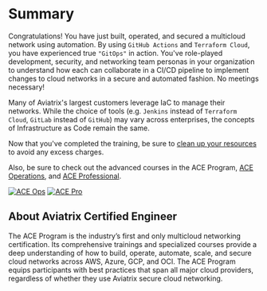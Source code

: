 # Summary  

Congratulations! You have just built, operated, and secured a multicloud network using automation. By using `GitHub Actions` and `Terraform Cloud`, you have experienced true `"GitOps"` in action. You've role-played development, security, and networking team personas in your organization to understand how each can collaborate in a CI/CD pipeline to implement changes to cloud networks in a secure and automated fashion. No meetings necessary!

Many of Aviatrix's largest customers leverage IaC to manage their networks. While the choice of tools (e.g. `Jenkins` instead of `Terraform Cloud`, `GitLab` instead of `GitHub`) may vary across enterprises, the concepts of Infrastructure as Code remain the same.

Now that you've completed the training, be sure to [clean up your resources](./cleanup.md) to avoid any excess charges.

Also, be sure to check out the advanced courses in the ACE Program, [ACE Operations](https://aviatrix.com/ace-operations/), and [ACE Professional](https://aviatrix.com/ace-professional/).

[![ACE Ops](images/ace_operations_banner.png)](https://aviatrix.com/ace-operations/)
[![ACE Pro](images/ace_professional_banner.png)](https://aviatrix.com/ace-professional/)

## About Aviatrix Certified Engineer

The ACE Program is the industry’s first and only multicloud networking certification. Its comprehensive trainings and specialized courses provide a deep understanding of how to build, operate, automate, scale, and secure cloud networks across AWS, Azure, GCP, and OCI. The ACE Program equips participants with best practices that span all major cloud providers, regardless of whether they use Aviatrix secure cloud networking.
